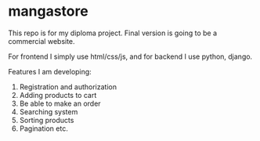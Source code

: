 # mangastore

This repo is for my diploma project. Final version is going to be a commercial website.

For frontend I simply use html/css/js, and for backend I use python, django.

Features I am developing:
1. Registration and authorization 
2. Adding products to cart
3. Be able to make an order 
4. Searching system
5. Sorting products
6. Pagination
etc.
